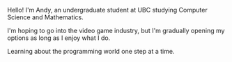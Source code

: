 Hello! I'm Andy, an undergraduate student at UBC studying Computer Science and Mathematics.

I'm hoping to go into the video game industry, but I'm gradually opening my options as long as I enjoy what I do.

Learning about the programming world one step at a time.

<!---
AndyyyLi/AndyyyLi is a ✨ special ✨ repository because its `README.md` (this file) appears on your GitHub profile.
You can click the Preview link to take a look at your changes.
--->
